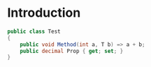 # Introduction

```csharp
public class Test
{
    public void Method(int a, T b) => a + b;
	public decimal Prop { get; set; }
}
```